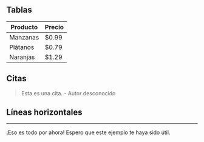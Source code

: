 ## Tablas

| Producto | Precio |
| -------- | ------ |
| Manzanas | $0.99  |
| Plátanos | $0.79  |
| Naranjas | $1.29  |

## Citas

> Esta es una cita. - Autor desconocido

## Líneas horizontales

---

¡Eso es todo por ahora! Espero que este ejemplo te haya sido útil.
